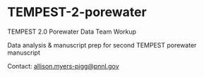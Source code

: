 # TEMPEST-2-porewater
TEMPEST 2.0 Porewater Data Team Workup

Data analysis & manuscript prep for second TEMPEST porewater manuscript

Contact: allison.myers-pigg@pnnl.gov
